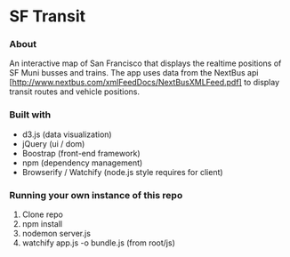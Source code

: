SF Transit
==========

### About

An interactive map of San Francisco that displays the realtime positions of SF Muni busses and trains. The app uses data from the NextBus api [http://www.nextbus.com/xmlFeedDocs/NextBusXMLFeed.pdf] to display transit routes and vehicle positions.

### Built with

- d3.js (data visualization)
- jQuery (ui / dom)
- Boostrap (front-end framework)
- npm (dependency management)
- Browserify / Watchify (node.js style requires for client)

### Running your own instance of this repo

1. Clone repo
2. npm install
3. nodemon server.js
4. watchify app.js -o bundle.js (from root/js)

